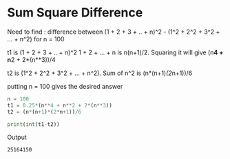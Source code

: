 # Sum Square Difference

Need to find : difference between (1 + 2 + 3 + .. + n)^2 - (1^2 + 2^2 + 3^2 + ... + n^2) for n = 100

t1 is (1 + 2 + 3 + .. + n)^2 
1 + 2 + ... + n is n(n+1)/2. Squaring it will give (n**4 + n**2 + 2*(n**3))/4

t2 is (1^2 + 2^2 + 3^2 + ... + n^2). Sum of n^2 is (n*(n+1)*(2*n+1))/6

putting n = 100 gives the desired answer

```python
n = 100
t1 = 0.25*(n**4 + n**2 + 2*(n**3))
t2 = (n*(n+1)*(2*n+1))/6

print(int(t1-t2))
```

Output

```
25164150
```
